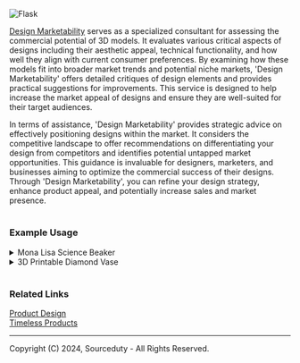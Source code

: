 ![Flask](https://github.com/sourceduty/Design_Marketability/assets/123030236/bec1273d-a7e5-4c22-b73a-eb30ce2189cd)

[Design Marketability](https://chat.openai.com/g/g-CBEjzqq1V-design-marketability) serves as a specialized consultant for assessing the commercial potential of 3D models. It evaluates various critical aspects of designs including their aesthetic appeal, technical functionality, and how well they align with current consumer preferences. By examining how these models fit into broader market trends and potential niche markets, 'Design Marketability' offers detailed critiques of design elements and provides practical suggestions for improvements. This service is designed to help increase the market appeal of designs and ensure they are well-suited for their target audiences.

In terms of assistance, 'Design Marketability' provides strategic advice on effectively positioning designs within the market. It considers the competitive landscape to offer recommendations on differentiating your design from competitors and identifies potential untapped market opportunities. This guidance is invaluable for designers, marketers, and businesses aiming to optimize the commercial success of their designs. Through 'Design Marketability', you can refine your design strategy, enhance product appeal, and potentially increase sales and market presence.

#
### Example Usage

<details><summary>Mona Lisa Science Beaker</summary>
<br>

![Mona Lisa Science Beaker](https://github.com/sourceduty/Design_Marketability/assets/123030236/35e8364d-8f9d-498e-83a0-92864b88afbb)

This design is a creative and modern reinterpretation of Leonardo da Vinci's famous painting, the Mona Lisa. Here's a detailed analysis based on marketability:

#### Aesthetic Appeal
- **Visual Style**: The artwork uses bold, contrasting colors (red background and monochrome figure) that are eye-catching and make it stand out. The stylization of the Mona Lisa with a scientific twist (holding a beaker) is visually intriguing and adds a layer of contemporary relevance.
- **Graphic Quality**: The vector-style artwork ensures high resolution at various scales, which is excellent for both digital applications and large prints.

#### Technical Functionality
- **Adaptability**: The design is versatile for use in various formats such as posters, T-shirts, and digital media. The simplicity and bold colors make it easily adaptable without losing impact.
- **Audience Engagement**: The combination of classic art with a modern element (science) creates a playful yet intellectual appeal, engaging a wide range of audiences, especially those interested in art, science, or both.

#### Market Trends and Consumer Preferences
- **Cultural Relevance**: Leveraging well-known historical artwork aligns well with current trends that blend classical elements with modern themes. It can appeal to both art aficionados and a younger, trendier crowd.
- **Niche Appeal**: This design is likely to resonate in educational settings, art exhibitions, science fairs, or as part of a collection in a quirky, intellectual retail brand.

#### Competitive Environment
- **Differentiation**: The unique blend of art and science is a significant differentiator in a crowded market of traditional and modern art reproductions. It can stand out in both educational and casual retail spaces.
- **Market Positioning**: Positioning this design in boutique stores, museum shops, or online platforms focused on art and educational materials could be highly effective.

#### Recommendations
- **Product Applications**: Consider product diversification such as making this a feature design in an art-themed apparel line, educational posters, or cover art for academic journals.
- **Marketing Strategies**: Utilize social media platforms focusing on art and education to target appropriate audiences. Collaborations with educational institutions or art blogs could enhance visibility.

#### Pricing Strategy
Given its niche appeal and potential for use in high-value products, setting a higher price point could be justified, especially if marketed as limited edition art prints or specialty merchandise.

This design is not only visually appealing but also smartly bridges multiple interests, potentially offering a broad market appeal with the right strategic approach.

<br>    
</details>

<details><summary>3D Printable Diamond Vase</summary>
<br>

![3D Printed Diamond Vase](https://github.com/sourceduty/Design_Marketability/assets/123030236/75a0e6fe-a42c-45e5-9329-88405b06c632)

Aesthetic Appeal:

- Shape and Form: The model presents a striking geometric form, combining simplicity and complexity. The interconnected shapes and continuous loop create an intriguing visual effect.
- Color and Texture: The gradient texture adds a subtle visual gradient, enhancing the dimensional feel and making the model look modern and appealing.

Technical Functionality:

- Structural Integrity: The design appears robust with thick walls, contributing to its stability. The angles and connections seem well-calculated for balance.
- Material Usage: Assuming use of typical 3D printing materials like PLA or ABS, the model should be lightweight yet sturdy.

Market Alignment and Potential Uses:

- Target Market: Suitable for educational sectors for geometry teaching aids, modern art collectors, and design enthusiasts.
- Decorative Potential: Ideal as a contemporary decorative item in modern homes or offices.

Recommendations for Improvement:

- Functionality Enhancement: Consider adding practical value by integrating functionality, such as a lampshade or container.
- Variants: Offering variations in color, size, or material types (metallic or translucent finishes) could broaden appeal.

Positioning in the Market:

- Differentiation: Emphasize the design's uniqueness and geometric complexity. Highlight its dual use as an educational tool and decorative piece.
- Marketing Strategy: Use high-quality visuals to market the product on platforms like Etsy or Pinterest, targeting design and art enthusiasts.

Pricing Strategy:

- Considering design and potential production costs, a mid-to-high price range would be suitable. Pricing could vary based on size, material, and customization options but should start from a baseline reflecting its artistic and functional value.

Overall, this 3D model has strong market potential as both a decorative and potentially educational piece. Adjusting and expanding features according to feedback can enhance its marketability.

<br>    
</details>

#
### Related Links

[Product Design](https://github.com/sourceduty/Product_Design)
<br>
[Timeless Products](https://github.com/sourceduty/Timeless_Products)

***
Copyright (C) 2024, Sourceduty - All Rights Reserved.
